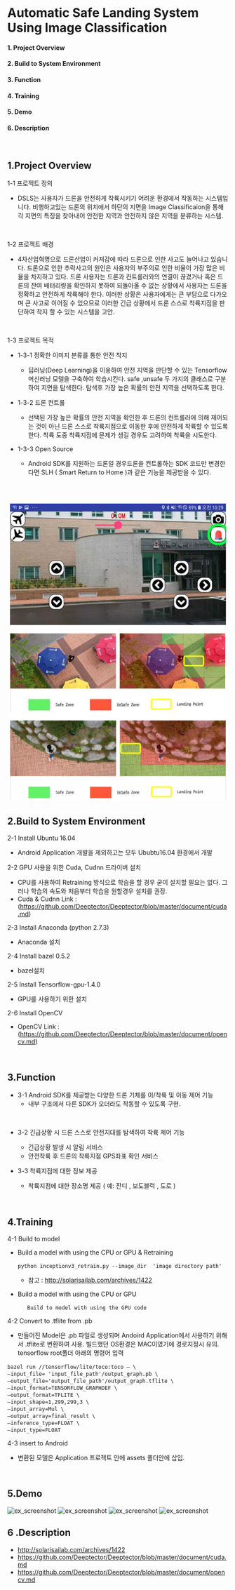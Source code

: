 
# Automatic Safe Landing System Using Image Classification
#### 1. Project Overview
#### 2. Build to System Environment
#### 3. Function
#### 4. Training
#### 5. Demo
#### 6. Description

<br>

## 1.Project Overview
1-1 프로젝트 정의   

- DSLS는 사용자가 드론을 안전하게 착륙시키기 어려운 환경에서 작동하는 시스템입니다. 
비행하고있는 드론의 위치에서 하단의 지면을 Image Classificaion을 통해 각 지면의 특징을 찾아내어 안전한 지역과 안전하지 않은 지역을 분류하는 시스템. 

 <br> 	

1-2 프로젝트 배경 

- 4차산업혁명으로 드론산업이 커져감에 따라 드론으로 인한 사고도 늘어나고 있습니다. 드론으로 인한 추락사고의 원인은 사용자의 부주의로 인한 비율이 가장 많은 비율을 차지하고 있다. 드론 사용자는 드론과 컨트롤러와의 연결이 끊겼거나 혹은 드론의 잔여 배터리량을 확인하지 못하여 되돌아올 수 없는 상황에서 사용자는 드론을 정확하고 안전하게 착륙해야 한다. 이러한 상황은 사용자에게는 큰 부담으로 다가오며 큰 사고로 이어질 수 있으므로 이러한 긴급 상황에서  드론 스스로 착륙지점을 판단하여 착지 할 수 있는 시스템을 고안.


 <br>	


 1-3 프로젝트 목적 

 - 1-3-1 정확한 이미지 분류를 통한 안전 착지
    - 딥러닝(Deep Learning)을 이용하여 안전 지역을 판단할 수 있는 Tensorflow 머신러닝 모델을 구축하여 학습시킨다. safe ,unsafe 두 가지의 클래스로 구분하여 지면을 탐색한다. 탐색후 가장 높은 확률의 안전 지역을 선택하도록 한다.
 
 - 1-3-2 드론 컨트롤
    - 선택된 가장 높은 확률의 안전 지역을 확인한 후 드론의 컨트롤러에 의해 제어되는 것이 아닌 드론 스스로 착륙지점으로 이동한 후에 안전하게 착륙할 수 있도록 한다. 착륙 도중 착륙지점에 문제가 생길 경우도 고려하여 착륙을 시도한다.
 
 - 1-3-3 Open Source
    - Android SDK를 지원하는 드론일 경우드론을 컨트롤하는 SDK 코드만 변경한다면 SLH ( Smart Return to Home )과 같은 기능을 제공받을 수 있다.


 
<br><br>

![ex_screenshot](./img/ex_img.PNG)


## 2.Build to System Environment 
2-1 Install Ubuntu 16.04

- Android Application 개발을 제외하고는 모두 Ububtu16.04 환경에서 개발


2-2 GPU 사용을 위한 Cuda, Cudnn 드라이버 설치

- CPU를 사용하여 Retraining 방식으로 학습을 할 경우 굳이 설치할 필요는 없다. 그러나 학습의 속도와 처음부터 학습을 원할경우 설치를 권장.
- Cuda & Cudnn Link : 
 (https://github.com/Deeptector/Deeptector/blob/master/document/cuda.md)


2-3  Install Anaconda (python 2.7.3)

- Anaconda 설치


2-4  Install bazel 0.5.2

- bazel설치


2-5  Install Tensorflow-gpu-1.4.0

- GPU를 사용하기 위한 설치


2-6  Install OpenCV

- OpenCV Link : (https://github.com/Deeptector/Deeptector/blob/master/document/opencv.md)

<br>


## 3.Function
- 3-1 Android SDK를 제공받는 다양한 드론 기체를 이/착륙 및 이동 제어 기능
    - 내부 구조에서 다른 SDK가 오더라도 작동할 수 있도록 구현.
<br>

- 3-2 긴급상황 시 드론 스스로 안전지대를 탐색하여 착륙 제어 기능 
  - 긴급상황 발생 시 알림 서비스
  - 안전착륙 후 드론의 착륙지점 GPS좌표 확인 서비스

- 3-3 착륙지점에 대한 정보 제공
  - 착륙지점에 대한 장소명 제공 ( 예: 잔디 , 보도블럭 , 도로 )
  
<br>

## 4.Training
4-1 Build to model
- Build a model with using the CPU or GPU  & Retraining
   ``` 
  python inceptionv3_retrain.py --image_dir  'image directory path'
   ```
 
  - 참고 : http://solarisailab.com/archives/1422
  
- Build a model with using the CPU or GPU  
  ```
     Build to model with using the GPU code 
  ```
</ul>


4-2 Convert to .tflite from .pb

 - 만들어진 Model은 .pb 파일로 생성되며 Andoird Application에서 사용하기 위해서 .tflite로 변환하여 사용. 빌드했던 OS환경은 MAC이였기에 경로지정시 유의. tensorflow root폴더 아래의 명령어 입력
```
bazel run //tensorflow/lite/toco:toco — \
—input_file= 'input_file_path'/output_graph.pb \
—output_file='output_file_path'/output_graph.tflite \
—input_format=TENSORFLOW_GRAPHDEF \
—output_format=TFLITE \
—input_shape=1,299,299,3 \
—input_array=Mul \
—output_array=final_result \
—inference_type=FLOAT \
—input_type=FLOAT
```


4-3 insert to Android 
- 변환된 모델은 Application 프로젝트 안에 assets 폴더안에 삽입.


<br>

## 5.Demo

![ex_screenshot](./img/cam_demo1.gif)
![ex_screenshot](./img/drone_demo1.gif)	
![ex_screenshot](./img/cam_demo2.gif)
![ex_screenshot](./img/drone-demo2.gif)
<br>

## 6 .Description

- http://solarisailab.com/archives/1422
- https://github.com/Deeptector/Deeptector/blob/master/document/cuda.md
- https://github.com/Deeptector/Deeptector/blob/master/document/opencv.md

 
